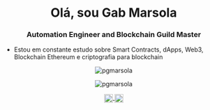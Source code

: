 <h1 align = "center"> Olá, sou Gab Marsola </h1>
<h3 align = "center">Automation Engineer and Blockchain Guild Master</h3>

- Estou em constante estudo sobre Smart Contracts, dApps, Web3, Blockchain Ethereum e criptografia para blockchain

<p align="center">
  <img src="https://github-readme-stats.vercel.app/api?username=pgmarsola&show_icons=true&count_private=true" alt="pgmarsola" />
</p>

<p align="center">
  <img src="https://github-readme-stats.vercel.app/api/top-langs/?username=pgmarsola" alt="pgmarsola" />
</p>

<p align="center">
 <a href="https://twitter.com/gabmizera" target="blank">
   <img align="center" src="https://cdn.jsdelivr.net/npm/simple-icons@3.0.1/icons/twitter.svg" alt="https://twitter.com/gabmizera" height="20" width="20" color="#FFFFFF"/>
 </a>
 <a href="https://www.linkedin.com/in/pamelamarsola/" target="blank">
  <img align="center" src="https://cdn.jsdelivr.net/npm/simple-icons@3.0.1/icons/linkedin.svg" alt="https://www.linkedin.com/in/pamelamarsola/" height="20" width="20"  color="#FFFFFF"/>
 </a>
</p>
